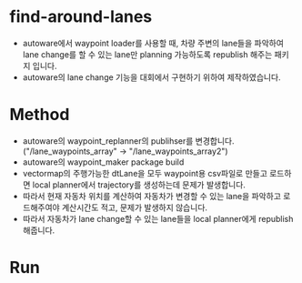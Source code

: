 # find-around-lanes
* autoware에서 waypoint loader를 사용할 때, 차량 주변의 lane들을 파악하여 lane change를 할 수 있는 lane만 planning 가능하도록 republish 해주는 패키지 입니다.
* autoware의 lane change 기능을 대회에서 구현하기 위하여 제작하였습니다.

# Method
* autoware의 waypoint_replanner의 publihser를 변경합니다. ("/lane_waypoints_array" -> "/lane_waypoints_array2")
* autoware의 waypoint_maker package build
* vectormap의 주행가능한 dtLane을 모두 waypoint용 csv파일로 만들고 로드하면 local planner에서 trajectory를 생성하는데 문제가 발생합니다.
* 따라서 현재 자동차 위치를 계산하여 자동차가 변경할 수 있는 lane을 파악하고 로드해주여야 계산시간도 적고, 문제가 발생하지 않습니다.
* 따라서 자동차가 lane change할 수 있는 lane들을 local planner에게 republish 해줍니다.

# Run
